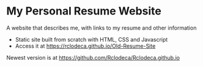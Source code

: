 # My Personal Resume Website
A website that describes me, with links to my resume and other information

* Static site built from scratch with HTML, CSS and Javascript
* Access it at https://rclodeca.github.io/Old-Resume-Site

Newest version is at https://github.com/Rclodeca/Rclodeca.github.io
